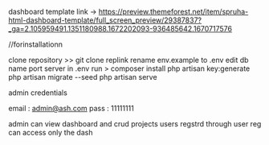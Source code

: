 dashboard template link ->   https://preview.themeforest.net/item/spruha-html-dashboard-template/full_screen_preview/29387837?_ga=2.105959491.1351180988.1672202093-936485642.1670717576



//forinstallationn

clone repository >> git clone replink
rename env.example to .env
edit db name port server in .env
run >
composer install
php artisan key:generate
php artisan migrate --seed
php artisan serve 


admin credentials

email : admin@ash.com
pass : 11111111


admin can view dashboard and crud projects 
users regstrd through user reg can access only the dash